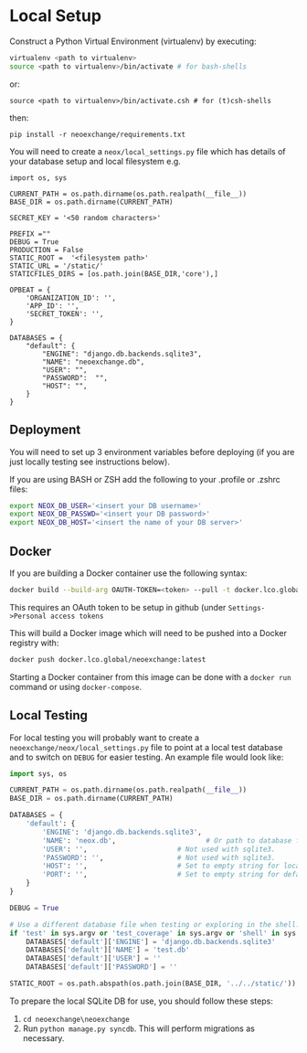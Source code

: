 # Local Setup

Construct a Python Virtual Environment (virtualenv) by executing:  
```bash
virtualenv <path to virtualenv>
source <path to virtualenv>/bin/activate # for bash-shells
```

or:  

`source <path to virtualenv>/bin/activate.csh # for (t)csh-shells`  

then:

`pip install -r neoexchange/requirements.txt`

You will need to create a `neox/local_settings.py` file which has details of your database setup and local filesystem e.g.

```
import os, sys

CURRENT_PATH = os.path.dirname(os.path.realpath(__file__))
BASE_DIR = os.path.dirname(CURRENT_PATH)

SECRET_KEY = '<50 random characters>'

PREFIX =""
DEBUG = True
PRODUCTION = False
STATIC_ROOT =  '<filesystem path>'
STATIC_URL = '/static/'
STATICFILES_DIRS = [os.path.join(BASE_DIR,'core'),]

OPBEAT = {
    'ORGANIZATION_ID': '',
    'APP_ID': '',
    'SECRET_TOKEN': '',
}

DATABASES = {
    "default": {
        "ENGINE": "django.db.backends.sqlite3",
        "NAME": "neoexchange.db",
        "USER": "",
        "PASSWORD":  "",
        "HOST": "",
    }
}
```

Deployment
----------

You will need to set up 3 environment variables before deploying (if you are just locally testing see instructions below).

If you are using BASH or ZSH add the following to your .profile or .zshrc files:
```bash
export NEOX_DB_USER='<insert your DB username>'
export NEOX_DB_PASSWD='<insert your DB password>'
export NEOX_DB_HOST='<insert the name of your DB server>'
```

Docker
------
If you are building a Docker container use the following syntax:
```bash
docker build --build-arg OAUTH-TOKEN=<token> --pull -t docker.lco.global/neoexchange:latest .
```
This requires an OAuth token to be setup in github (under `Settings->Personal
access tokens`

This will build a Docker image which will need to be pushed into a Docker registry with:
```bash
docker push docker.lco.global/neoexchange:latest
```
Starting a Docker container from this image can be done with a `docker run` command or using `docker-compose`.


Local Testing
-------------

For local testing you will probably want to create a
`neoexchange/neox/local_settings.py` file to point at a local test database and
to switch on `DEBUG` for easier testing. An example file would look like:
```python
import sys, os

CURRENT_PATH = os.path.dirname(os.path.realpath(__file__))
BASE_DIR = os.path.dirname(CURRENT_PATH)

DATABASES = {
    'default': {
        'ENGINE': 'django.db.backends.sqlite3',
        'NAME': 'neox.db',                      # Or path to database file if using sqlite3.
        'USER': '',                      # Not used with sqlite3.
        'PASSWORD': '',                  # Not used with sqlite3.
        'HOST': '',                      # Set to empty string for localhost. Not used with sqlite3.
        'PORT': '',                      # Set to empty string for default. Not used with sqlite3.
    }
}

DEBUG = True

# Use a different database file when testing or exploring in the shell.
if 'test' in sys.argv or 'test_coverage' in sys.argv or 'shell' in sys.argv:
    DATABASES['default']['ENGINE'] = 'django.db.backends.sqlite3'
    DATABASES['default']['NAME'] = 'test.db'
    DATABASES['default']['USER'] = ''
    DATABASES['default']['PASSWORD'] = ''

STATIC_ROOT = os.path.abspath(os.path.join(BASE_DIR, '../../static/'))
```

To prepare the local SQLite DB for use, you should follow these steps:

1. `cd neoexchange\neoexchange`
2. Run `python manage.py syncdb`. This will perform migrations as necessary.
